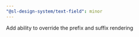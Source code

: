 ```yaml
---
"@sl-design-system/text-field": minor
---
```


Add ability to override the prefix and suffix rendering
